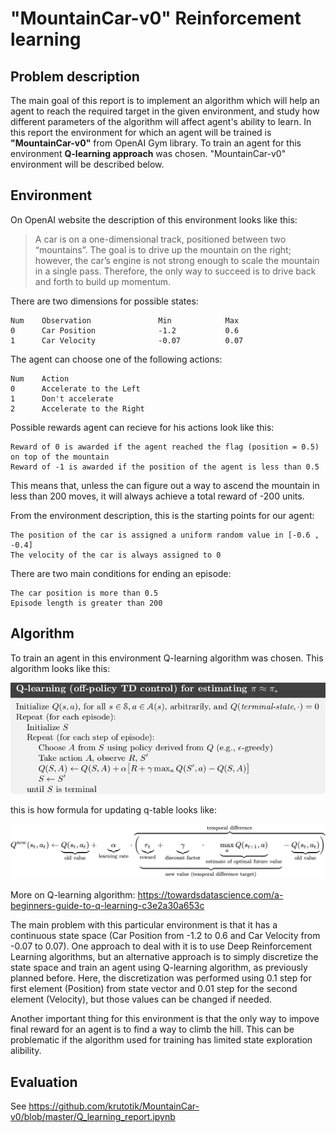 # "MountainCar-v0" Reinforcement learning

## Problem description

The main goal of this report is to implement an algorithm which will help an agent to reach the required target in the given environment, and study how different parameters of the algorithm will affect agent's ability to learn. In this report the environment for which an agent will be trained is **"MountainCar-v0"** from OpenAI Gym library. To train an agent for this environment **Q-learning approach** was chosen. "MountainCar-v0" environment will be described below.

## Environment

On OpenAI website the description of this environment looks like this:

> A car is on a one-dimensional track, positioned between two “mountains”. The goal is to drive up the mountain on the right; however, the car’s engine is not strong enough to scale the mountain in a single pass. Therefore, the only way to succeed is to drive back and forth to build up momentum.

There are two dimensions for possible states:

    Num    Observation               Min            Max
    0      Car Position              -1.2           0.6
    1      Car Velocity              -0.07          0.07


The agent can choose one of the following actions:

    Num    Action
    0      Accelerate to the Left
    1      Don't accelerate
    2      Accelerate to the Right
                
Possible rewards agent can recieve for his actions look like this:

    Reward of 0 is awarded if the agent reached the flag (position = 0.5) on top of the mountain
    Reward of -1 is awarded if the position of the agent is less than 0.5

This means that, unless the can figure out a way to ascend the mountain in less than 200 moves, it will always achieve a total reward of -200 units.

From the environment description, this is the starting points for our agent:

    The position of the car is assigned a uniform random value in [-0.6 , -0.4]
    The velocity of the car is always assigned to 0
        
There are two main conditions for ending an episode:

    The car position is more than 0.5
    Episode length is greater than 200

## Algorithm
To train an agent in this environment Q-learning algorithm was chosen. This algorithm looks like this:

![Q-learning](https://github.com/krutotik/MountainCar-v0/blob/master/Pictures/Q-learning%20alg.png?raw=true "name_1")

this is how formula for updating q-table looks like:

![formula](https://github.com/krutotik/MountainCar-v0/blob/master/Pictures/678cb558a9d59c33ef4810c9618baf34a9577686.svg "name_2")

More on Q-learning algorithm: https://towardsdatascience.com/a-beginners-guide-to-q-learning-c3e2a30a653c

The main problem with this particular environment is that it has a continuous state space (Car Position from -1.2 to 0.6 and Car Velocity from -0.07 to 0.07). One approach to deal with it is to use Deep Reinforcement Learning algorithms, but an alternative approach is to simply discretize the state space and train an agent using Q-learning algorithm, as previously planned before. Here, the discretization was performed using 0.1 step for first element (Position) from state vector and 0.01 step for the second element (Velocity), but those values can be changed if needed. 

Another important thing for this environment is that the only way to impove final reward for an agent is to find a way to climb the hill. This can be problematic if the algorithm used for training has limited state exploration alibility. 

## Evaluation
See https://github.com/krutotik/MountainCar-v0/blob/master/Q_learning_report.ipynb
